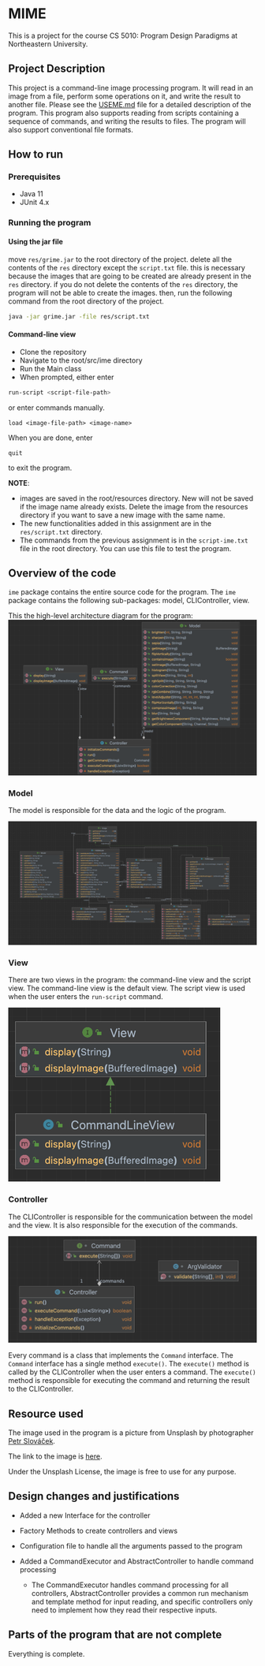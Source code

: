 # MIME

This is a project for the course CS 5010: Program Design Paradigms at Northeastern University.

## Project Description

This project is a command-line image processing program. It will read in an image from a file, perform some operations on it, and write the result to another file.
Please see the [USEME.md](USEME.md) file for a detailed description of the program.
This program also supports reading from scripts containing a sequence of commands, and writing the results to files. The program will also support conventional file formats.

## How to run

### Prerequisites

- Java 11
- JUnit 4.x

### Running the program



#### Using the jar file

move `res/grime.jar` to the root directory of the project.
delete all the contents of the `res` directory except the `script.txt` file.
this is necessary because the images that are going to be created are already present in the `res` directory.
if you do not delete the contents of the `res` directory, the program will not be able to create the images.
then, run the following command from the root directory of the project.

```bash
java -jar grime.jar -file res/script.txt
```

#### Command-line view

- Clone the repository
- Navigate to the root/src/ime directory
- Run the Main class
- When prompted, either enter

```bash
run-script <script-file-path>
```
or enter commands manually.
```
load <image-file-path> <image-name>
```



When you are done, enter
```
quit
```
to exit the program.

**NOTE**: 
- images are saved in the root/resources directory. New will not be saved if the image name 
already exists. Delete the image from the resources directory if you want to save a new image with the same name.
- The new functionalities added in this assignment are in the `res/script.txt` directory.
- The commands from the previous assignment is in the `script-ime.txt` file in the root directory. 
  You can use this file to test the program.




## Overview of the code

`ime` package contains the entire source code for the program. The `ime` package contains the following sub-packages:
model, CLIController, view.

This the high-level architecture diagram for the program:
![MVC](res/MVC.png)

### Model
The model is responsible for the data and the logic of the program.

![Model](res/model.png)


### View
There are two views in the program: the command-line view and the script view. The command-line view is the default view. The script view is used when the user enters the `run-script` command.

![View](res/View.png)

### Controller

The CLIController is responsible for the communication between the model and the view. It is also responsible for the execution of the commands.

![Controller](res/Controller.png)

Every command is a class that implements the `Command` interface. The `Command` interface has a single method `execute()`. The `execute()` method is called by the CLIController when the user enters a command. The `execute()` method is responsible for executing the command and returning the result to the CLIController.




## Resource used
The image used in the program is a picture from Unsplash by photographer [Petr Slováček](https://unsplash.com/@grwood).

The link to the image is [here](https://unsplash.com/photos/a-lighthouse-on-top-of-a-hill-near-the-ocean-YrQuagwtEbM).

Under the Unsplash License, the image is free to use for any purpose.


## Design changes and justifications

- Added a new Interface for the controller
- Factory Methods to create controllers and views
- Configuration file to handle all the arguments passed to the program

- Added a CommandExecutor and AbstractController to handle command processing
  - The CommandExecutor handles command processing for all controllers, AbstractController provides 
  a common run mechanism and template method for input reading, and specific controllers only need to implement how they read their respective inputs.


## Parts of the program that are not complete

Everything is complete.
